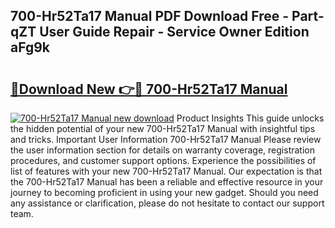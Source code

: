 ## 700-Hr52Ta17 Manual PDF Download Free - Part-qZT User Guide Repair - Service Owner Edition aFg9k

# <h2><a href="http://bc21269.oget.top/?id=700-Hr52Ta17+Manual">🔗Download New 👉🔴 700-Hr52Ta17 Manual</a></h2>

[![700-Hr52Ta17 Manual new download](https://i.imgur.com/5g1atiW.png)](http://bc21269.oget.top/?id=700-Hr52Ta17+Manual)
Product Insights This guide unlocks the hidden potential of your new 700-Hr52Ta17 Manual with insightful tips and tricks. Important User Information 700-Hr52Ta17 Manual Please review the user information section for details on warranty coverage, registration procedures, and customer support options. Experience the possibilities of list of features with your new 700-Hr52Ta17 Manual. Our expectation is that the 700-Hr52Ta17 Manual has been a reliable and effective resource in your journey to becoming proficient in using your new gadget. Should you need any assistance or clarification, please do not hesitate to contact our support team.
